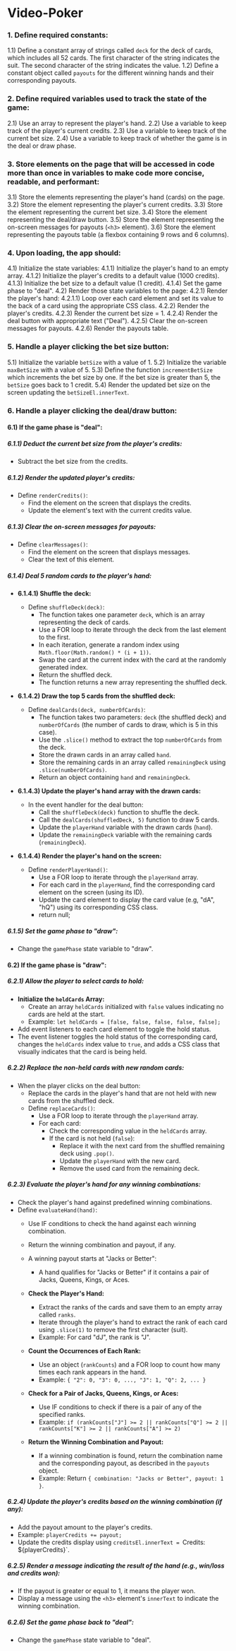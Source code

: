 # Video-Poker

### 1. Define required constants:
1.1) Define a constant array of strings called `deck` for the deck of cards, which includes all 52 cards. The first character of the string indicates the suit. The second character of the string indicates the value.
1.2) Define a constant object called `payouts` for the different winning hands and their corresponding payouts.

### 2. Define required variables used to track the state of the game:
2.1) Use an array to represent the player's hand.
2.2) Use a variable to keep track of the player's current credits.
2.3) Use a variable to keep track of the current bet size.
2.4) Use a variable to keep track of whether the game is in the deal or draw phase.

### 3. Store elements on the page that will be accessed in code more than once in variables to make code more concise, readable, and performant:
3.1) Store the elements representing the player's hand (cards) on the page.
3.2) Store the element representing the player's current credits.
3.3) Store the element representing the current bet size.
3.4) Store the element representing the deal/draw button.
3.5) Store the element representing the on-screen messages for payouts (`<h3>` element).
3.6) Store the element representing the payouts table (a flexbox containing 9 rows and 6 columns).

### 4. Upon loading, the app should:
4.1) Initialize the state variables:
  4.1.1) Initialize the player's hand to an empty array.
  4.1.2) Initialize the player's credits to a default value (1000 credits).
  4.1.3) Initialize the bet size to a default value (1 credit).
  4.1.4) Set the game phase to "deal".
4.2) Render those state variables to the page:
  4.2.1) Render the player's hand:
    4.2.1.1) Loop over each card element and set its value to the back of a card using the appropriate CSS class.
  4.2.2) Render the player's credits.
  4.2.3) Render the current bet size = 1.
  4.2.4) Render the deal button with appropriate text ("Deal").
  4.2.5) Clear the on-screen messages for payouts.
  4.2.6) Render the payouts table.

### 5. Handle a player clicking the bet size button:
5.1) Initialize the variable `betSize` with a value of 1.
5.2) Initialize the variable `maxBetSize` with a value of 5.
5.3) Define the function `incrementBetSize` which increments the bet size by one. If the bet size is greater than 5, the `betSize` goes back to 1 credit.
5.4) Render the updated bet size on the screen updating the `betSizeEl.innerText`.

### 6. Handle a player clicking the deal/draw button:

#### 6.1) If the game phase is "deal":

##### 6.1.1) Deduct the current bet size from the player's credits:
- Subtract the bet size from the credits.

##### 6.1.2) Render the updated player's credits:
- Define `renderCredits()`:
  - Find the element on the screen that displays the credits.
  - Update the element's text with the current credits value.

##### 6.1.3) Clear the on-screen messages for payouts:
- Define `clearMessages()`:
  - Find the element on the screen that displays messages.
  - Clear the text of this element.

##### 6.1.4) Deal 5 random cards to the player's hand:
  - **6.1.4.1) Shuffle the deck:**
    - Define `shuffleDeck(deck)`:
      - The function takes one parameter `deck`, which is an array representing the deck of cards.
      - Use a FOR loop to iterate through the deck from the last element to the first.
      - In each iteration, generate a random index using `Math.floor(Math.random() * (i + 1))`.
      - Swap the card at the current index with the card at the randomly generated index.
      - Return the shuffled deck.
      - The function returns a new array representing the shuffled deck.

  - **6.1.4.2) Draw the top 5 cards from the shuffled deck:**
    - Define `dealCards(deck, numberOfCards)`:
      - The function takes two parameters: `deck` (the shuffled deck) and `numberOfCards` (the number of cards to draw, which is 5 in this case).
      - Use the `.slice()` method to extract the top `numberOfCards` from the deck.
      - Store the drawn cards in an array called `hand`.
      - Store the remaining cards in an array called `remainingDeck` using `.slice(numberOfCards)`.
      - Return an object containing `hand` and `remainingDeck`.

  - **6.1.4.3) Update the player's hand array with the drawn cards:**
    - In the event handler for the deal button:
      - Call the `shuffleDeck(deck)` function to shuffle the deck.
      - Call the `dealCards(shuffledDeck, 5)` function to draw 5 cards.
      - Update the `playerHand` variable with the drawn cards (`hand`).
      - Update the `remainingDeck` variable with the remaining cards (`remainingDeck`).

  - **6.1.4.4) Render the player's hand on the screen:**
    - Define `renderPlayerHand()`:
      - Use a FOR loop to iterate through the `playerHand` array.
      - For each card in the `playerHand`, find the corresponding card element on the screen (using its ID).
      - Update the card element to display the card value (e.g, "dA", "hQ") using its corresponding CSS class.
      - return null;

##### 6.1.5) Set the game phase to "draw":
- Change the `gamePhase` state variable to "draw".

#### 6.2) If the game phase is "draw":

##### 6.2.1) Allow the player to select cards to hold:
  - **Initialize the `heldCards` Array:**
    - Create an array `heldCards` initialized with `false` values indicating no cards are held at the start.
    - Example: `let heldCards = [false, false, false, false, false];`
  - Add event listeners to each card element to toggle the hold status.
  - The event listener toggles the hold status of the corresponding card, changes the `heldCards` index value to `true`, and adds a CSS class that visually indicates that the card is being held.

##### 6.2.2) Replace the non-held cards with new random cards:
- When the player clicks on the deal button:
  - Replace the cards in the player's hand that are not held with new cards from the shuffled deck.
  - Define `replaceCards()`:
    - Use a FOR loop to iterate through the `playerHand` array.
    - For each card:
      - Check the corresponding value in the `heldCards` array.
      - If the card is not held (`false`):
        - Replace it with the next card from the shuffled remaining deck using `.pop()`.
        - Update the `playerHand` with the new card.
        - Remove the used card from the remaining deck.

##### 6.2.3) Evaluate the player's hand for any winning combinations:
- Check the player's hand against predefined winning combinations.
- Define `evaluateHand(hand)`:
  - Use IF conditions to check the hand against each winning combination.
  - Return the winning combination and payout, if any.
  - A winning payout starts at "Jacks or Better":
    - A hand qualifies for "Jacks or Better" if it contains a pair of Jacks, Queens, Kings, or Aces.

  - **Check the Player's Hand:**
    - Extract the ranks of the cards and save them to an empty array called `ranks`.
    - Iterate through the player's hand to extract the rank of each card using `.slice(1)` to remove the first character (suit).
    - Example: For card "dJ", the rank is "J".

  - **Count the Occurrences of Each Rank:**
    - Use an object (`rankCounts`) and a FOR loop to count how many times each rank appears in the hand.
    - Example: `{ "2": 0, "3": 0, ..., "J": 1, "Q": 2, ... }`

  - **Check for a Pair of Jacks, Queens, Kings, or Aces:**
    - Use IF conditions to check if there is a pair of any of the specified ranks.
    - Example: `if (rankCounts["J"] >= 2 || rankCounts["Q"] >= 2 || rankCounts["K"] >= 2 || rankCounts["A"] >= 2)`

  - **Return the Winning Combination and Payout:**
    - If a winning combination is found, return the combination name and the corresponding payout, as described in the `payouts` object.
    - Example: Return `{ combination: "Jacks or Better", payout: 1 }`.

##### 6.2.4) Update the player's credits based on the winning combination (if any):
  - Add the payout amount to the player's credits.
  - Example: `playerCredits += payout;`
  - Update the credits display using `creditsEl.innerText = `Credits: ${playerCredits}`.

##### 6.2.5) Render a message indicating the result of the hand (e.g., win/loss and credits won):
- If the payout is greater or equal to 1, it means the player won.
- Display a message using the `<h3>` element's `innerText` to indicate the winning combination.

##### 6.2.6) Set the game phase back to "deal":
- Change the `gamePhase` state variable to "deal".
